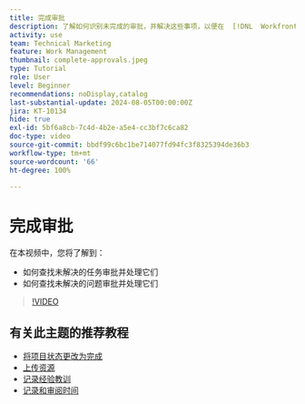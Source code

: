 ```yaml
---
title: 完成审批
description: 了解如何识别未完成的审批，并解决这些事项，以便在  [!DNL  Workfront] 中关闭您的项目。
activity: use
team: Technical Marketing
feature: Work Management
thumbnail: complete-approvals.jpeg
type: Tutorial
role: User
level: Beginner
recommendations: noDisplay,catalog
last-substantial-update: 2024-08-05T00:00:00Z
jira: KT-10134
hide: true
exl-id: 5bf6a8cb-7c4d-4b2e-a5e4-cc3bf7c6ca82
doc-type: video
source-git-commit: bbdf99c6bc1be714077fd94fc3f8325394de36b3
workflow-type: tm+mt
source-wordcount: '66'
ht-degree: 100%

---
```


# 完成审批

在本视频中，您将了解到：

* 如何查找未解决的任务审批并处理它们
* 如何查找未解决的问题审批并处理它们

>[!VIDEO](https://video.tv.adobe.com/v/3439422/?quality=12&learn=on&enablevpops=1)

## 有关此主题的推荐教程

* [将项目状态更改为完成](/help/manage-work/projects/change-the-project-status.md)
* [上传资源](/help/manage-work/close-a-project/upload-assets.md)
* [记录经验教训](/help/manage-work/close-a-project/lessons-learned-from-closing-a-project.md)
* [记录和审阅时间](/help/manage-work/close-a-project/log-and-review-hours.md)

